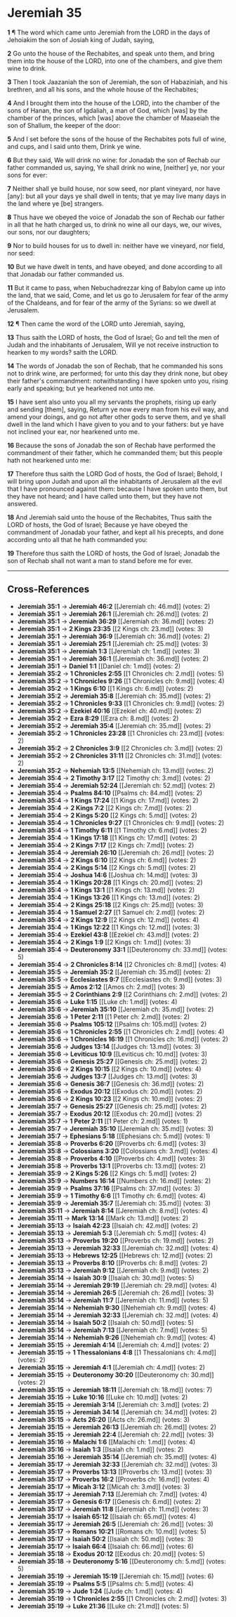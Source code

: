 # Jeremiah 35

**1** ¶ The word which came unto Jeremiah from the LORD in the days of Jehoiakim the son of Josiah king of Judah, saying,

**2** Go unto the house of the Rechabites, and speak unto them, and bring them into the house of the LORD, into one of the chambers, and give them wine to drink.

**3** Then I took Jaazaniah the son of Jeremiah, the son of Habaziniah, and his brethren, and all his sons, and the whole house of the Rechabites;

**4** And I brought them into the house of the LORD, into the chamber of the sons of Hanan, the son of Igdaliah, a man of God, which [was] by the chamber of the princes, which [was] above the chamber of Maaseiah the son of Shallum, the keeper of the door:

**5** And I set before the sons of the house of the Rechabites pots full of wine, and cups, and I said unto them, Drink ye wine.

**6** But they said, We will drink no wine: for Jonadab the son of Rechab our father commanded us, saying, Ye shall drink no wine, [neither] ye, nor your sons for ever:

**7** Neither shall ye build house, nor sow seed, nor plant vineyard, nor have [any]: but all your days ye shall dwell in tents; that ye may live many days in the land where ye [be] strangers.

**8** Thus have we obeyed the voice of Jonadab the son of Rechab our father in all that he hath charged us, to drink no wine all our days, we, our wives, our sons, nor our daughters;

**9** Nor to build houses for us to dwell in: neither have we vineyard, nor field, nor seed:

**10** But we have dwelt in tents, and have obeyed, and done according to all that Jonadab our father commanded us.

**11** But it came to pass, when Nebuchadrezzar king of Babylon came up into the land, that we said, Come, and let us go to Jerusalem for fear of the army of the Chaldeans, and for fear of the army of the Syrians: so we dwell at Jerusalem.

**12** ¶ Then came the word of the LORD unto Jeremiah, saying,

**13** Thus saith the LORD of hosts, the God of Israel; Go and tell the men of Judah and the inhabitants of Jerusalem, Will ye not receive instruction to hearken to my words? saith the LORD.

**14** The words of Jonadab the son of Rechab, that he commanded his sons not to drink wine, are performed; for unto this day they drink none, but obey their father's commandment: notwithstanding I have spoken unto you, rising early and speaking; but ye hearkened not unto me.

**15** I have sent also unto you all my servants the prophets, rising up early and sending [them], saying, Return ye now every man from his evil way, and amend your doings, and go not after other gods to serve them, and ye shall dwell in the land which I have given to you and to your fathers: but ye have not inclined your ear, nor hearkened unto me.

**16** Because the sons of Jonadab the son of Rechab have performed the commandment of their father, which he commanded them; but this people hath not hearkened unto me:

**17** Therefore thus saith the LORD God of hosts, the God of Israel; Behold, I will bring upon Judah and upon all the inhabitants of Jerusalem all the evil that I have pronounced against them: because I have spoken unto them, but they have not heard; and I have called unto them, but they have not answered.

**18** And Jeremiah said unto the house of the Rechabites, Thus saith the LORD of hosts, the God of Israel; Because ye have obeyed the commandment of Jonadab your father, and kept all his precepts, and done according unto all that he hath commanded you:

**19** Therefore thus saith the LORD of hosts, the God of Israel; Jonadab the son of Rechab shall not want a man to stand before me for ever.

---

## Cross-References

- **Jeremiah 35:1** → **Jeremiah 46:2** [[Jeremiah ch: 46.md]] (votes: 2)
- **Jeremiah 35:1** → **Jeremiah 26:1** [[Jeremiah ch: 26.md]] (votes: 2)
- **Jeremiah 35:1** → **Jeremiah 36:29** [[Jeremiah ch: 36.md]] (votes: 2)
- **Jeremiah 35:1** → **2 Kings 23:35** [[2 Kings ch: 23.md]] (votes: 3)
- **Jeremiah 35:1** → **Jeremiah 36:9** [[Jeremiah ch: 36.md]] (votes: 2)
- **Jeremiah 35:1** → **Jeremiah 25:1** [[Jeremiah ch: 25.md]] (votes: 3)
- **Jeremiah 35:1** → **Jeremiah 1:3** [[Jeremiah ch: 1.md]] (votes: 3)
- **Jeremiah 35:1** → **Jeremiah 36:1** [[Jeremiah ch: 36.md]] (votes: 2)
- **Jeremiah 35:1** → **Daniel 1:1** [[Daniel ch: 1.md]] (votes: 2)
- **Jeremiah 35:2** → **1 Chronicles 2:55** [[1 Chronicles ch: 2.md]] (votes: 5)
- **Jeremiah 35:2** → **1 Chronicles 9:26** [[1 Chronicles ch: 9.md]] (votes: 4)
- **Jeremiah 35:2** → **1 Kings 6:10** [[1 Kings ch: 6.md]] (votes: 2)
- **Jeremiah 35:2** → **Jeremiah 35:8** [[Jeremiah ch: 35.md]] (votes: 2)
- **Jeremiah 35:2** → **1 Chronicles 9:33** [[1 Chronicles ch: 9.md]] (votes: 2)
- **Jeremiah 35:2** → **Ezekiel 40:16** [[Ezekiel ch: 40.md]] (votes: 2)
- **Jeremiah 35:2** → **Ezra 8:29** [[Ezra ch: 8.md]] (votes: 2)
- **Jeremiah 35:2** → **Jeremiah 35:4** [[Jeremiah ch: 35.md]] (votes: 2)
- **Jeremiah 35:2** → **1 Chronicles 23:28** [[1 Chronicles ch: 23.md]] (votes: 2)
- **Jeremiah 35:2** → **2 Chronicles 3:9** [[2 Chronicles ch: 3.md]] (votes: 2)
- **Jeremiah 35:2** → **2 Chronicles 31:11** [[2 Chronicles ch: 31.md]] (votes: 2)
- **Jeremiah 35:2** → **Nehemiah 13:5** [[Nehemiah ch: 13.md]] (votes: 2)
- **Jeremiah 35:4** → **2 Timothy 3:17** [[2 Timothy ch: 3.md]] (votes: 2)
- **Jeremiah 35:4** → **Jeremiah 52:24** [[Jeremiah ch: 52.md]] (votes: 2)
- **Jeremiah 35:4** → **Psalms 84:10** [[Psalms ch: 84.md]] (votes: 2)
- **Jeremiah 35:4** → **1 Kings 17:24** [[1 Kings ch: 17.md]] (votes: 2)
- **Jeremiah 35:4** → **2 Kings 7:2** [[2 Kings ch: 7.md]] (votes: 2)
- **Jeremiah 35:4** → **2 Kings 5:20** [[2 Kings ch: 5.md]] (votes: 2)
- **Jeremiah 35:4** → **1 Chronicles 9:27** [[1 Chronicles ch: 9.md]] (votes: 2)
- **Jeremiah 35:4** → **1 Timothy 6:11** [[1 Timothy ch: 6.md]] (votes: 2)
- **Jeremiah 35:4** → **1 Kings 17:18** [[1 Kings ch: 17.md]] (votes: 2)
- **Jeremiah 35:4** → **2 Kings 7:17** [[2 Kings ch: 7.md]] (votes: 2)
- **Jeremiah 35:4** → **Jeremiah 26:10** [[Jeremiah ch: 26.md]] (votes: 2)
- **Jeremiah 35:4** → **2 Kings 6:10** [[2 Kings ch: 6.md]] (votes: 2)
- **Jeremiah 35:4** → **2 Kings 5:14** [[2 Kings ch: 5.md]] (votes: 2)
- **Jeremiah 35:4** → **Joshua 14:6** [[Joshua ch: 14.md]] (votes: 3)
- **Jeremiah 35:4** → **1 Kings 20:28** [[1 Kings ch: 20.md]] (votes: 2)
- **Jeremiah 35:4** → **1 Kings 13:1** [[1 Kings ch: 13.md]] (votes: 2)
- **Jeremiah 35:4** → **1 Kings 13:26** [[1 Kings ch: 13.md]] (votes: 2)
- **Jeremiah 35:4** → **2 Kings 25:18** [[2 Kings ch: 25.md]] (votes: 3)
- **Jeremiah 35:4** → **1 Samuel 2:27** [[1 Samuel ch: 2.md]] (votes: 2)
- **Jeremiah 35:4** → **2 Kings 12:9** [[2 Kings ch: 12.md]] (votes: 4)
- **Jeremiah 35:4** → **1 Kings 12:22** [[1 Kings ch: 12.md]] (votes: 3)
- **Jeremiah 35:4** → **Ezekiel 43:8** [[Ezekiel ch: 43.md]] (votes: 2)
- **Jeremiah 35:4** → **2 Kings 1:9** [[2 Kings ch: 1.md]] (votes: 3)
- **Jeremiah 35:4** → **Deuteronomy 33:1** [[Deuteronomy ch: 33.md]] (votes: 5)
- **Jeremiah 35:4** → **2 Chronicles 8:14** [[2 Chronicles ch: 8.md]] (votes: 4)
- **Jeremiah 35:5** → **Jeremiah 35:2** [[Jeremiah ch: 35.md]] (votes: 2)
- **Jeremiah 35:5** → **Ecclesiastes 9:7** [[Ecclesiastes ch: 9.md]] (votes: 3)
- **Jeremiah 35:5** → **Amos 2:12** [[Amos ch: 2.md]] (votes: 3)
- **Jeremiah 35:5** → **2 Corinthians 2:9** [[2 Corinthians ch: 2.md]] (votes: 2)
- **Jeremiah 35:6** → **Luke 1:15** [[Luke ch: 1.md]] (votes: 4)
- **Jeremiah 35:6** → **Jeremiah 35:10** [[Jeremiah ch: 35.md]] (votes: 2)
- **Jeremiah 35:6** → **1 Peter 2:11** [[1 Peter ch: 2.md]] (votes: 2)
- **Jeremiah 35:6** → **Psalms 105:12** [[Psalms ch: 105.md]] (votes: 2)
- **Jeremiah 35:6** → **1 Chronicles 2:55** [[1 Chronicles ch: 2.md]] (votes: 4)
- **Jeremiah 35:6** → **1 Chronicles 16:19** [[1 Chronicles ch: 16.md]] (votes: 2)
- **Jeremiah 35:6** → **Judges 13:14** [[Judges ch: 13.md]] (votes: 3)
- **Jeremiah 35:6** → **Leviticus 10:9** [[Leviticus ch: 10.md]] (votes: 3)
- **Jeremiah 35:6** → **Genesis 25:27** [[Genesis ch: 25.md]] (votes: 2)
- **Jeremiah 35:6** → **2 Kings 10:15** [[2 Kings ch: 10.md]] (votes: 4)
- **Jeremiah 35:6** → **Judges 13:7** [[Judges ch: 13.md]] (votes: 3)
- **Jeremiah 35:6** → **Genesis 36:7** [[Genesis ch: 36.md]] (votes: 2)
- **Jeremiah 35:6** → **Exodus 20:12** [[Exodus ch: 20.md]] (votes: 2)
- **Jeremiah 35:6** → **2 Kings 10:23** [[2 Kings ch: 10.md]] (votes: 2)
- **Jeremiah 35:7** → **Genesis 25:27** [[Genesis ch: 25.md]] (votes: 2)
- **Jeremiah 35:7** → **Exodus 20:12** [[Exodus ch: 20.md]] (votes: 2)
- **Jeremiah 35:7** → **1 Peter 2:11** [[1 Peter ch: 2.md]] (votes: 1)
- **Jeremiah 35:7** → **Jeremiah 35:10** [[Jeremiah ch: 35.md]] (votes: 3)
- **Jeremiah 35:7** → **Ephesians 5:18** [[Ephesians ch: 5.md]] (votes: 1)
- **Jeremiah 35:8** → **Proverbs 6:20** [[Proverbs ch: 6.md]] (votes: 3)
- **Jeremiah 35:8** → **Colossians 3:20** [[Colossians ch: 3.md]] (votes: 4)
- **Jeremiah 35:8** → **Proverbs 4:10** [[Proverbs ch: 4.md]] (votes: 3)
- **Jeremiah 35:8** → **Proverbs 13:1** [[Proverbs ch: 13.md]] (votes: 2)
- **Jeremiah 35:9** → **2 Kings 5:26** [[2 Kings ch: 5.md]] (votes: 2)
- **Jeremiah 35:9** → **Numbers 16:14** [[Numbers ch: 16.md]] (votes: 2)
- **Jeremiah 35:9** → **Psalms 37:16** [[Psalms ch: 37.md]] (votes: 3)
- **Jeremiah 35:9** → **1 Timothy 6:6** [[1 Timothy ch: 6.md]] (votes: 4)
- **Jeremiah 35:9** → **Jeremiah 35:7** [[Jeremiah ch: 35.md]] (votes: 3)
- **Jeremiah 35:11** → **Jeremiah 8:14** [[Jeremiah ch: 8.md]] (votes: 4)
- **Jeremiah 35:11** → **Mark 13:14** [[Mark ch: 13.md]] (votes: 2)
- **Jeremiah 35:13** → **Isaiah 42:23** [[Isaiah ch: 42.md]] (votes: 2)
- **Jeremiah 35:13** → **Jeremiah 5:3** [[Jeremiah ch: 5.md]] (votes: 4)
- **Jeremiah 35:13** → **Proverbs 19:20** [[Proverbs ch: 19.md]] (votes: 2)
- **Jeremiah 35:13** → **Jeremiah 32:33** [[Jeremiah ch: 32.md]] (votes: 4)
- **Jeremiah 35:13** → **Hebrews 12:25** [[Hebrews ch: 12.md]] (votes: 2)
- **Jeremiah 35:13** → **Proverbs 8:10** [[Proverbs ch: 8.md]] (votes: 2)
- **Jeremiah 35:13** → **Jeremiah 9:12** [[Jeremiah ch: 9.md]] (votes: 2)
- **Jeremiah 35:14** → **Isaiah 30:9** [[Isaiah ch: 30.md]] (votes: 5)
- **Jeremiah 35:14** → **Jeremiah 29:19** [[Jeremiah ch: 29.md]] (votes: 4)
- **Jeremiah 35:14** → **Jeremiah 26:5** [[Jeremiah ch: 26.md]] (votes: 3)
- **Jeremiah 35:14** → **Jeremiah 11:7** [[Jeremiah ch: 11.md]] (votes: 5)
- **Jeremiah 35:14** → **Nehemiah 9:30** [[Nehemiah ch: 9.md]] (votes: 4)
- **Jeremiah 35:14** → **Jeremiah 32:33** [[Jeremiah ch: 32.md]] (votes: 4)
- **Jeremiah 35:14** → **Isaiah 50:2** [[Isaiah ch: 50.md]] (votes: 5)
- **Jeremiah 35:14** → **Jeremiah 7:13** [[Jeremiah ch: 7.md]] (votes: 5)
- **Jeremiah 35:14** → **Nehemiah 9:26** [[Nehemiah ch: 9.md]] (votes: 4)
- **Jeremiah 35:15** → **Jeremiah 4:14** [[Jeremiah ch: 4.md]] (votes: 2)
- **Jeremiah 35:15** → **1 Thessalonians 4:8** [[1 Thessalonians ch: 4.md]] (votes: 2)
- **Jeremiah 35:15** → **Jeremiah 4:1** [[Jeremiah ch: 4.md]] (votes: 2)
- **Jeremiah 35:15** → **Deuteronomy 30:20** [[Deuteronomy ch: 30.md]] (votes: 2)
- **Jeremiah 35:15** → **Jeremiah 18:11** [[Jeremiah ch: 18.md]] (votes: 7)
- **Jeremiah 35:15** → **Luke 10:16** [[Luke ch: 10.md]] (votes: 2)
- **Jeremiah 35:15** → **Jeremiah 3:14** [[Jeremiah ch: 3.md]] (votes: 2)
- **Jeremiah 35:15** → **Jeremiah 34:14** [[Jeremiah ch: 34.md]] (votes: 2)
- **Jeremiah 35:15** → **Acts 26:20** [[Acts ch: 26.md]] (votes: 3)
- **Jeremiah 35:15** → **Jeremiah 26:13** [[Jeremiah ch: 26.md]] (votes: 2)
- **Jeremiah 35:15** → **Jeremiah 22:4** [[Jeremiah ch: 22.md]] (votes: 3)
- **Jeremiah 35:16** → **Malachi 1:6** [[Malachi ch: 1.md]] (votes: 4)
- **Jeremiah 35:16** → **Isaiah 1:3** [[Isaiah ch: 1.md]] (votes: 2)
- **Jeremiah 35:16** → **Jeremiah 35:14** [[Jeremiah ch: 35.md]] (votes: 4)
- **Jeremiah 35:17** → **Jeremiah 32:33** [[Jeremiah ch: 32.md]] (votes: 3)
- **Jeremiah 35:17** → **Proverbs 13:13** [[Proverbs ch: 13.md]] (votes: 3)
- **Jeremiah 35:17** → **Proverbs 16:2** [[Proverbs ch: 16.md]] (votes: 4)
- **Jeremiah 35:17** → **Micah 3:12** [[Micah ch: 3.md]] (votes: 3)
- **Jeremiah 35:17** → **Jeremiah 7:13** [[Jeremiah ch: 7.md]] (votes: 4)
- **Jeremiah 35:17** → **Genesis 6:17** [[Genesis ch: 6.md]] (votes: 2)
- **Jeremiah 35:17** → **Jeremiah 11:8** [[Jeremiah ch: 11.md]] (votes: 3)
- **Jeremiah 35:17** → **Isaiah 65:12** [[Isaiah ch: 65.md]] (votes: 4)
- **Jeremiah 35:17** → **Jeremiah 26:5** [[Jeremiah ch: 26.md]] (votes: 3)
- **Jeremiah 35:17** → **Romans 10:21** [[Romans ch: 10.md]] (votes: 5)
- **Jeremiah 35:17** → **Isaiah 50:2** [[Isaiah ch: 50.md]] (votes: 3)
- **Jeremiah 35:17** → **Isaiah 66:4** [[Isaiah ch: 66.md]] (votes: 6)
- **Jeremiah 35:18** → **Exodus 20:12** [[Exodus ch: 20.md]] (votes: 5)
- **Jeremiah 35:18** → **Deuteronomy 5:16** [[Deuteronomy ch: 5.md]] (votes: 5)
- **Jeremiah 35:19** → **Jeremiah 15:19** [[Jeremiah ch: 15.md]] (votes: 6)
- **Jeremiah 35:19** → **Psalms 5:5** [[Psalms ch: 5.md]] (votes: 4)
- **Jeremiah 35:19** → **Jude 1:24** [[Jude ch: 1.md]] (votes: 4)
- **Jeremiah 35:19** → **1 Chronicles 2:55** [[1 Chronicles ch: 2.md]] (votes: 3)
- **Jeremiah 35:19** → **Luke 21:36** [[Luke ch: 21.md]] (votes: 5)
